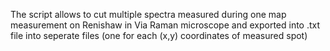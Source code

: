 The script allows to cut multiple spectra measured during one map measurement on Renishaw in Via Raman microscope and exported into .txt file into seperate files (one for each (x,y) coordinates of measured spot)